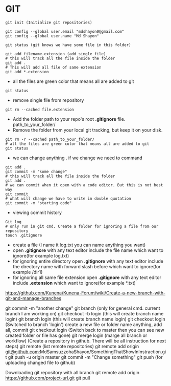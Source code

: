 ﻿# GIT
```
git init (Initialize git repositories)
```

```
git config --global user.email "mdshayon0@gmail.com"
git config --global user.name "Md Shayon"
```


```
git status (git knows we have some file in this folder)
```

```
git add filename.extension (add single file)
# this will track all the file inside the folder
git add . 
# This will add all file of same extension
git add *.extension 
```
 - all the files are green color that means all are added to git
```
git status
```
 - remove single file from repository
```
git rm --cached file.extension 
```
 - Add the folder path to your repo's root **.gitignore** file.
path_to_your_folder/
 - Remove the folder from your local git tracking, but keep it on your disk.
```
git rm -r --cached path_to_your_folder/
# all the files are green color that means all are added to git
git status 
```
 - we can change anything . if we change we need to command 
``` 
git add . 
git commit -m "some change"
# this will track all the file inside the folder
git add . 
# we can commit when it open with a code editor. But this is not best way
git commit 
# what will change we have to write in double quotation
git commit -m "starting code" 
```
 - viewing commit history
```
Git log 
# only run in git cmd. Create a folder for ignoring a file from our repository
touch .gitignore 
```

 - create a file (I name it log.txt   you can name anything you want)
 - open **.gitignore** with any text editor include the file name which want to ignore(for example log.txt)
 - for ignoring entire directory open **.gitignore** with any text editor include the directory name with forward slash before which want to ignore(for example /dir1)
 - for ignoring all same file extension open **.gitignore** with any text editor include **.extension** which want to ignore(for example *.txt)


https://github.com/Kunena/Kunena-Forum/wiki/Create-a-new-branch-with-git-and-manage-branches


git commit -m "another change"
git branch (only for general cmd. current branch I am working on)
git checkout -b login (this will create branch name login)
git branch login (this will create branch name login)
git checkout login (Switched to branch 'login')
create a new file or folder name anything, add all, commit
git checkout login (Switch back to master then you can see new created folder or file has gone)
git merge login (marge all branch or workflow)
(Create a repository in github. There will be all instruction for next steps)
git remote (list remote repositories)
git remote add origin git@github.com:MdSamsuzzohaShayon/SomethingThatShowInInstraction.git
git push -u origin master
git commit -m "Change something"
git push (for uploading changed file to github)




Downloading git repository with all branch
git remote add origin https://github.com/project-url.git
git pull
